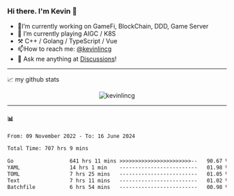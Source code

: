 ### Hi there. I'm Kevin 👋

- 🔭I’m currently working on GameFi, BlockChain, DDD, Game Server
- 🌱 I’m currently playing AIGC / K8S
-   :hammer_and_pick: C++ / Golang / TypeScript / Vue
- 📫How to reach me: [@kevinlincg](https://twitter.com/kevinlincg) 
-   :thought_balloon: Ask me anything at [Discussions](https://github.com/kevinlincg/kevinlincg/issues/new)!

---

📈 my github stats

<p align="center"> <img src="https://github-readme-stats-ouuan.vercel.app/api?username=kevinlincg&theme=dark&show_icons=true&count_private=true" alt="kevinlincg" />

---

#### :bar_chart: 

<!--START_SECTION:waka-->

```txt
From: 09 November 2022 - To: 16 June 2024

Total Time: 707 hrs 9 mins

Go                  641 hrs 11 mins >>>>>>>>>>>>>>>>>>>>>>>--   90.67 %
YAML                14 hrs 1 min    -------------------------   01.98 %
TOML                7 hrs 25 mins   -------------------------   01.05 %
Text                7 hrs 11 mins   -------------------------   01.02 %
Batchfile           6 hrs 54 mins   -------------------------   00.98 %
```

<!--END_SECTION:waka-->

